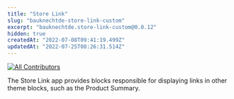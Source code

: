 ```yaml
---
title: "Store Link"
slug: "bauknechtde-store-link-custom"
excerpt: "bauknechtde.store-link-custom@0.0.12"
hidden: true
createdAt: "2022-07-08T09:41:19.499Z"
updatedAt: "2022-07-25T08:26:31.514Z"
---
```

<!-- DOCS-IGNORE:start -->
<!-- ALL-CONTRIBUTORS-BADGE:START - Do not remove or modify this section -->
[![All Contributors](https://img.shields.io/badge/all_contributors-1-orange.svg?style=flat-square)](#contributors-)
<!-- ALL-CONTRIBUTORS-BADGE:END -->
<!-- DOCS-IGNORE:end -->

The Store Link app provides blocks responsible for displaying links in other theme blocks, such as the Product Summary. 

<!-- DOCS-IGNORE:end -->